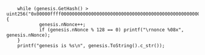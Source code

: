 		while (genesis.GetHash() > uint256("0x00000ffff0000000000000000000000000000000000000000000000000000000")) {
				genesis.nNonce++;
				if (genesis.nNonce % 128 == 0) printf("\rnonce %08x", genesis.nNonce);
		}
		printf("genesis is %s\n", genesis.ToString().c_str());		